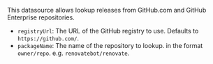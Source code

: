 This datasource allows lookup releases from GitHub.com and GitHub Enterprise repositories.

- `registryUrl`: The URL of the GitHub registry to use. Defaults to `https://github.com/`.
- `packageName`: The name of the repository to lookup. in the format `owner/repo`. e.g. `renovatebot/renovate`.
